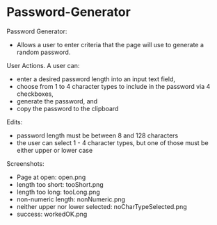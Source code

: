 # Password-Generator

Password Generator: 
* Allows a user to enter criteria that the page will use to generate a random password.

User Actions. A user can:
* enter a desired password length into an input text field, 
* choose from 1 to 4 character types to include in the password via 4 checkboxes, 
* generate the password, and 
* copy the password to the clipboard

Edits:
* password length must be between 8 and 128 characters
* the user can select 1 - 4 character types, but one of those must be either upper or lower case 

Screenshots: 
* Page at open: open.png
* length too short: tooShort.png
* length too long: tooLong.png
* non-numeric length: nonNumeric.png
* neither upper nor lower selected: noCharTypeSelected.png
* success: workedOK.png

